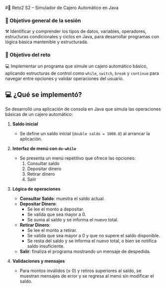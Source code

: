 #🚀 Reto2 S2 – Simulador de Cajero Automático en Java

### 🎯 Objetivo general de la sesión
⚒️ Identificar y comprender los tipos de datos, variables, operadores, estructuras condicionales y ciclos en Java, para desarrollar programas con lógica básica mantenible y estructurada.

### 🎯 Objetivo del reto
💻 Implementar un programa que simule un cajero automático básico, aplicando estructuras de control como `while`, `switch`, `break` y `continue` para navegar entre opciones y validar operaciones del usuario.

## 💻 ¿Qué se implementó?
Se desarrolló una aplicación de consola en Java que simula las operaciones básicas de un cajero automático:

1. **Saldo inicial**  
   - Se define un saldo inicial (`double saldo = 1000.0`) al arrancar la aplicación.

2. **Interfaz de menú con `do-while`**  
   - Se presenta un menú repetitivo que ofrece las opciones:
     1. Consultar saldo  
     2. Depositar dinero  
     3. Retirar dinero  
     4. Salir  

3. **Lógica de operaciones**  
   - **Consultar Saldo**: muestra el saldo actual.  
   - **Depositar Dinero**:  
     - Se lee el monto a depositar.  
     - Se valida que sea mayor a 0.  
     - Se suma al saldo y se informa el nuevo total.  
   - **Retirar Dinero**:  
     - Se lee el monto a retirar.  
     - Se valida que sea mayor a 0 y que no supere el saldo disponible.  
     - Se resta del saldo y se informa el nuevo total, o bien se notifica saldo insuficiente.  
   - **Salir**: finaliza el programa mostrando un mensaje de despedida.

4. **Validaciones y mensajes**  
   - Para montos inválidos (≤ 0) y retiros superiores al saldo, se muestran mensajes de error y se regresa al menú sin modificar el saldo.
